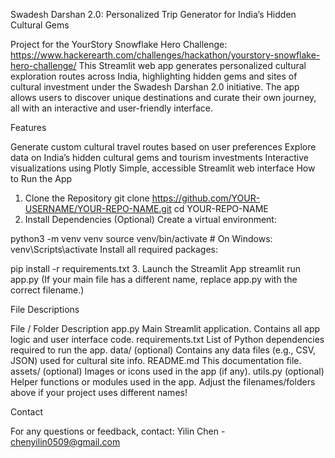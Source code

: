 Swadesh Darshan 2.0: Personalized Trip Generator for India’s Hidden Cultural Gems

Project for the YourStory Snowflake Hero Challenge: https://www.hackerearth.com/challenges/hackathon/yourstory-snowflake-hero-challenge/
This Streamlit web app generates personalized cultural exploration routes across India, highlighting hidden gems and sites of cultural investment under the Swadesh Darshan 2.0 initiative. The app allows users to discover unique destinations and curate their own journey, all with an interactive and user-friendly interface.

Features

Generate custom cultural travel routes based on user preferences
Explore data on India’s hidden cultural gems and tourism investments
Interactive visualizations using Plotly
Simple, accessible Streamlit web interface
How to Run the App

1. Clone the Repository
git clone https://github.com/YOUR-USERNAME/YOUR-REPO-NAME.git
cd YOUR-REPO-NAME
2. Install Dependencies
(Optional) Create a virtual environment:

python3 -m venv venv
source venv/bin/activate    # On Windows: venv\Scripts\activate
Install all required packages:

pip install -r requirements.txt
3. Launch the Streamlit App
streamlit run app.py
(If your main file has a different name, replace app.py with the correct filename.)

File Descriptions

File / Folder	Description
app.py	Main Streamlit application. Contains all app logic and user interface code.
requirements.txt	List of Python dependencies required to run the app.
data/ (optional)	Contains any data files (e.g., CSV, JSON) used for cultural site info.
README.md	This documentation file.
assets/ (optional)	Images or icons used in the app (if any).
utils.py (optional)	Helper functions or modules used in the app.
Adjust the filenames/folders above if your project uses different names!

Contact

For any questions or feedback, contact:
Yilin Chen - chenyilin0509@gmail.com